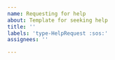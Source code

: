 ```yaml
---
name: Requesting for help
about: Template for seeking help
title: ''
labels: 'type-HelpRequest :sos:'
assignees: ''

---
```


<!--Remember to give sufficient details e.g.,
* Your development environment (IntelliJ version, Java version, OS, ...)
* Relevant code, error message, stack trace
* Relevant code snippet (an example given below), or link to the relevant code on your GitHub repo

```java
String value = "Some code here"
```

You can use Markdown to format your text. See https://guides.github.com/features/mastering-markdown/

Remember to close the issue after your problem is resolved.

Delete these instructions before posting.-->
